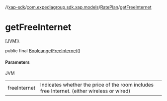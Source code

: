 //[xap-sdk](../../../index.md)/[com.expediagroup.sdk.xap.models](../index.md)/[RatePlan](index.md)/[getFreeInternet](get-free-internet.md)

# getFreeInternet

[JVM]\

public final [Boolean](https://docs.oracle.com/javase/8/docs/api/java/lang/Boolean.html)[getFreeInternet](get-free-internet.md)()

#### Parameters

JVM

| | |
|---|---|
| freeInternet | Indicates whether the price of the room includes free Internet. (either wireless or wired) |
